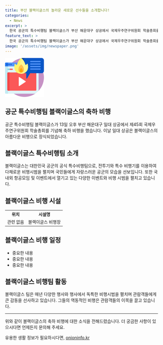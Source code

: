 ```yaml
---
title: 부산 블랙이글스의 놀라운 새로운 선수들을 소개합니다!
categories:
  - News
excerpt: >
  한국 공군의 특수비행팀 블랙이글스가 부산 해운대구 상공에서 국제우주연구위원회 학술총회를 축하하기 위해 비행을 펼쳤다. 2024년 7월 13일. (출처: 뉴스1)
feature_text: >
  한국 공군의 특수비행팀 블랙이글스가 부산 해운대구 상공에서 국제우주연구위원회 학술총회를 축하하기 위해 비행을 펼쳤다. 2024년 7월 13일. (출처: 뉴스1)
image: '/assets/img/newspaper.png'
---
```


<p><img src="/assets/img/news.png" alt="rentncar 속보" /></p>

<h2 data-ke-size="size26">공군 특수비행팀 블랙이글스의 축하 비행</h2>

<p data-ke-size="size16">공군 특수비행팀 블랙이글스가 13일 오후 부산 해운대구 일대 상공에서 제45회 국제우주연구위원회 학술총회를 기념해 축하 비행을 했습니다. 이날 일대 상공은 블랙이글스의 아름다운 비행으로 장식되었습니다.</p>

<h2 data-ke-size="size26">블랙이글스 특수비행팀 소개</h2>

<p data-ke-size="size16">블랙이글스는 대한민국 공군의 공식 특수비행팀으로, 전투기와 특수 비행기를 이용하여 다채로운 비행시범을 펼치며 국민들에게 자랑스러운 공군의 모습을 선보입니다. 또한 국내외 항공모임 및 이벤트에서 열기고 있는 다양한 이벤트와 비행 시범을 펼치고 있습니다.</p>

<h2 data-ke-size="size26">블랙이글스 비행 시설</h2>

<table>
  <tr>
    <td style="text-align: center; height: 17px;"><b>위치</b></td>
    <td style="text-align: center; height: 17px;"><b>시설명</b></td>
  </tr>
  <tr>
    <td style="text-align: center; height: 17px;">관련 없음</td>
    <td style="text-align: center; height: 17px;">블랙이글스 비행장</td>
  </tr>
</table>

<h2 data-ke-size="size26">블랙이글스 비행 일정</h2>

<ul>
  <li>중요한 내용</li>
  <li>중요한 내용</li>
  <li>중요한 내용</li>
</ul>

<h2 data-ke-size="size26">블랙이글스 비행팀 활동</h2>

<p data-ke-size="size16">블랙이글스 팀은 매년 다양한 행사와 행사에서 독특한 비행시범을 펼치며 관람객들에게 큰 감동을 선사하고 있습니다. 그들의 역동적인 비행은 관람객들의 이목을 끌고 있습니다.</p>

<hr>

<p data-ke-size="size16">위와 같이 블랙이글스의 축하 비행에 대한 소식을 전해드렸습니다. 더 궁금한 사항이 있으시다면 언제든지 문의해 주세요.</p>
유용한 생활 정보가 필요하시다면, <a href="https://onioninfo.kr" rel="dofollow">onioninfo.kr</a>


